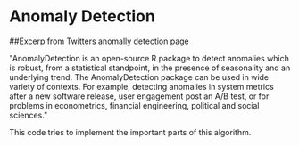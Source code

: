 # Anomaly Detection

##Excerp from Twitters anomally detection page

"AnomalyDetection is an open-source R package to detect anomalies which is
robust, from a statistical standpoint, in the presence of seasonality and an
underlying trend. The AnomalyDetection package can be used in wide variety of
contexts. For example, detecting anomalies in system metrics after a new
software release, user engagement post an A/B test, or for problems in
econometrics, financial engineering, political and social sciences."

This code tries to implement the important parts of this algorithm.

